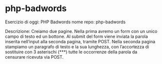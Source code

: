 # php-badwords

Esercizio di oggi: PHP Badwords
nome repo: php-badwords

Descrizione: Creiamo due pagine. Nella prima avremo un form con un unico campo di testo ed un bottone. Al submit del form viene inviata la parola inserita nell’input alla seconda pagina, tramite POST.
Nella seconda pagina stampiamo un paragrafo di testo e la sua lunghezza, con l’accortezza di sostituire con 3 asterischi (***) tutte le occorrenze della parola da censurare ricevuta via POST.
